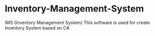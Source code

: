# Inventory-Management-System


IMS (Inventory Management System) This software is used for create Inventory System based on C#.
